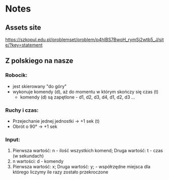 # Notes
## Assets site
https://szkopul.edu.pl/problemset/problem/p4hlBS7BwoH_rymSj2wtb5_J/site/?key=statement
## Z polskiego na nasze
### Robocik:
  * jest skierowany "do góry"
  * wykonuje komendy (d), aż do momentu w którym skończy się czas (t)
    * komendy (d) są zapętlone - d1, d2, d3, d4, d1, d2, d3 ...
### Ruchy i czas:
  * Przejechanie jednej jednostki -> +1 sek (t)
  * Obrót o 90° -> +1 sek
### Input:
  1) Pierwsza wartość: n - ilość wszystkich komend; Druga wartość: t - czas (w sekundach)
  2) n wartości: d - komendy
  3) Pierwsza wartość: x; Druga wartość: y; - współrzędne miejsca dla którego liczymy ile razy zostało przekroczone
